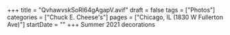 +++
title = "QvhawvskSoRl64gAgapV.avif"
draft = false
tags = ["Photos"]
categories = ["Chuck E. Cheese's"]
pages = ["Chicago, IL (1830 W Fullerton Ave)"]
startDate = ""
+++
Summer 2021 decorations
